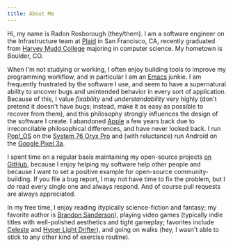 ```yaml
---
title: About Me
---
```


Hi, my name is Radon Rosborough (they/them). I am a software engineer
on the Infrastructure team at [Plaid](https://plaid.com/) in San
Francisco, CA, recently graduated from [Harvey Mudd
College](https://www.hmc.edu/) majoring in computer science. My
hometown is Boulder, CO.

When I'm not studying or working, I often enjoy building tools to
improve my programming workflow, and in particular I am an
[Emacs](https://www.gnu.org/software/emacs/) junkie. I am frequently
frustrated by the software I use, and seem to have a supernatural
ability to uncover bugs and unintended behavior in every sort of
application. Because of this, I value *fixability* and
*understandability* very highly (don't pretend it doesn't have bugs;
instead, make it as easy as possible to recover from them), and this
philosophy strongly influences the design of the software I create. I
abandoned [Apple](https://www.apple.com/) a few years back due to
irreconcilable philosophical differences, and have never looked back.
I run [Pop!\_OS](https://pop.system76.com/) on the [System 76 Oryx
Pro](https://system76.com/laptops/oryx) and (with reluctance) run
Android on the [Google Pixel
3a](https://en.wikipedia.org/wiki/Pixel_3a).

I spent time on a regular basis maintaining my open-source projects
[on GitHub](https://github.com/raxod502), because I enjoy helping my
software help other people and because I want to set a positive
example for open-source community-building. If you file a bug report,
I may not have time to fix the problem, but I *do* read every single
one and always respond. And of course pull requests are always
appreciated.

In my free time, I enjoy reading (typically science-fiction and
fantasy; my favorite author is [Brandon
Sanderson](https://www.brandonsanderson.com/)), playing video games
(typically indie titles with well-polished aesthetics and tight
gameplay; favorites include [Celeste](http://www.celestegame.com/) and
[Hyper Light
Drifter](https://www.heartmachine.com/hyper-light-drifter)), and going
on walks (hey, I wasn't able to stick to any other kind of exercise
routine).
